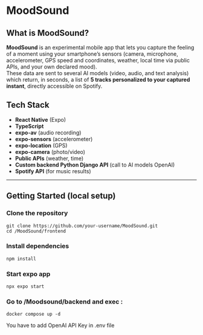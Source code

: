 # MoodSound

## What is MoodSound?

**MoodSound** is an experimental mobile app that lets you capture the feeling of a moment using your smartphone’s sensors (camera, microphone, accelerometer, GPS speed and coordinates, weather, local time via public APIs, and your own declared mood).  
These data are sent to several AI models (video, audio, and text analysis) which return, in seconds, a list of **5 tracks personalized to your captured instant**, directly accessible on Spotify.

## Tech Stack

- **React Native** (Expo)
- **TypeScript**
- **expo-av** (audio recording)
- **expo-sensors** (accelerometer)
- **expo-location** (GPS)
- **expo-camera** (photo/video)
- **Public APIs** (weather, time)
- **Custom backend Python Django API** (call to AI models OpenAI)
- **Spotify API** (for music results)

---

## Getting Started (local setup)

### Clone the repository

    git clone https://github.com/your-username/MoodSound.git
    cd /MoodSound/frontend

### Install dependencies

    npm install

### Start expo app

    npx expo start

### Go to /Moodsound/backend and exec : 

    docker compose up -d


You have to add OpenAI API Key in .env file

